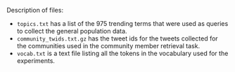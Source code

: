 
Description of files:

* `topics.txt` has a list of the 975 trending terms that were used as queries to collect the general population data.
* `community_twids.txt.gz` has the tweet ids for the tweets collected for the communities used in the community member retrieval task.
* `vocab.txt` is a text file listing all the tokens in the vocabulary used for the experiments.
